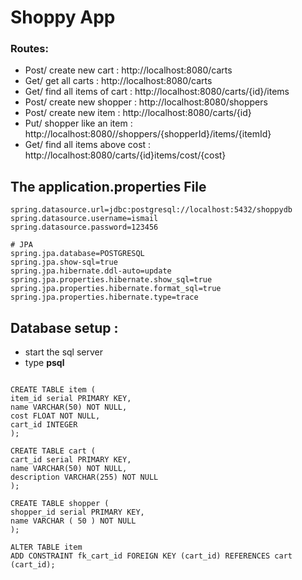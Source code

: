 # Shoppy App

### Routes:
* Post/ create new cart : http://localhost:8080/carts
* Get/ get all carts : http://localhost:8080/carts
* Get/ find all items of cart : http://localhost:8080/carts/{id}/items
* Post/ create new shopper : http://localhost:8080/shoppers
* Post/ create new item : http://localhost:8080/carts/{id}
* Put/ shopper like an item : http://localhost:8080//shoppers/{shopperId}/items/{itemId}
* Get/ find all items above cost : http://localhost:8080/carts/{id}items/cost/{cost}

## The application.properties File
```
spring.datasource.url=jdbc:postgresql://localhost:5432/shoppydb
spring.datasource.username=ismail
spring.datasource.password=123456

# JPA
spring.jpa.database=POSTGRESQL
spring.jpa.show-sql=true
spring.jpa.hibernate.ddl-auto=update
spring.jpa.properties.hibernate.show_sql=true
spring.jpa.properties.hibernate.format_sql=true
spring.jpa.properties.hibernate.type=trace

```

## Database setup :
* start the sql server
* type **psql**

```

CREATE TABLE item (
item_id serial PRIMARY KEY,
name VARCHAR(50) NOT NULL,
cost FLOAT NOT NULL,
cart_id INTEGER
);

CREATE TABLE cart (
cart_id serial PRIMARY KEY,
name VARCHAR(50) NOT NULL,
description VARCHAR(255) NOT NULL
);

CREATE TABLE shopper (
shopper_id serial PRIMARY KEY,
name VARCHAR ( 50 ) NOT NULL
);

ALTER TABLE item
ADD CONSTRAINT fk_cart_id FOREIGN KEY (cart_id) REFERENCES cart (cart_id); 
```